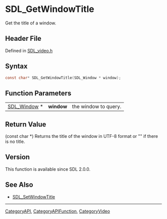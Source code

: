 # SDL_GetWindowTitle

Get the title of a window.

## Header File

Defined in [SDL_video.h](https://github.com/libsdl-org/SDL/blob/SDL2/include/SDL_video.h)

## Syntax

```c
const char* SDL_GetWindowTitle(SDL_Window * window);
```

## Function Parameters

|                            |            |                      |
| -------------------------- | ---------- | -------------------- |
| [SDL_Window](SDL_Window) * | **window** | the window to query. |

## Return Value

(const char *) Returns the title of the window in UTF-8 format or "" if
there is no title.

## Version

This function is available since SDL 2.0.0.

## See Also

- [SDL_SetWindowTitle](SDL_SetWindowTitle)






----
[CategoryAPI](CategoryAPI), [CategoryAPIFunction](CategoryAPIFunction), [CategoryVideo](CategoryVideo)

